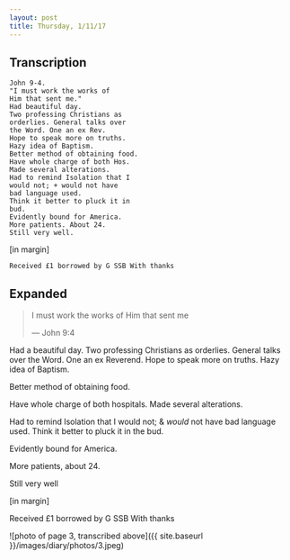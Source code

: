 ```yaml
---
layout: post
title: Thursday, 1/11/17
---
```


## Transcription

    John 9-4.
    "I must work the works of
    Him that sent me."
    Had beautiful day.
    Two professing Christians as
    orderlies. General talks over
    the Word. One an ex Rev.
    Hope to speak more on truths.
    Hazy idea of Baptism.
    Better method of obtaining food.
    Have whole charge of both Hos.
    Made several alterations.
    Had to remind Isolation that I
    would not; + would not have
    bad language used.
    Think it better to pluck it in
    bud.
    Evidently bound for America.
    More patients. About 24.
    Still very well.

[in margin]

    Received £1 borrowed by G SSB With thanks

## Expanded

> I must work the works of Him that sent me
>
> — John 9:4

Had a beautiful day. Two professing Christians as orderlies. General talks over the Word. One an ex Reverend. Hope to speak more on truths. Hazy idea of Baptism.

Better method of obtaining food.

Have whole charge of both hospitals. Made several alterations.

Had to remind Isolation that I would not; & *would* not have bad language used. Think it better to pluck it in the bud.

Evidently bound for America.

More patients, about 24.

Still very well

[in margin]

Received £1 borrowed by G SSB With thanks

![photo of page 3, transcribed above]({{ site.baseurl }}/images/diary/photos/3.jpeg)

